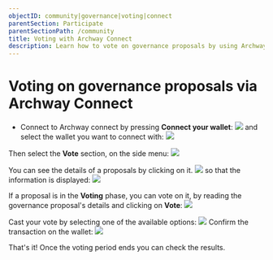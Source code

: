 ```yaml
---
objectID: community|governance|voting|connect
parentSection: Participate
parentSectionPath: /community
title: Voting with Archway Connect
description: Learn how to vote on governance proposals by using Archway Connect.
---
```



# Voting on governance proposals via Archway Connect

- Connect to Archway connect by pressing **Connect your wallet**:
![](/images/docs/archway_connect/connect-mainnet-aa.png)
and select the wallet you want to connect with:
![](/images/docs/archway_connect/connect-mainnet-17.png)

Then select the **Vote** section, on the side menu:
![](/images/docs/archway_connect/connect-mainnet-abcd.png)

You can see the details of a proposals by clicking on it.
![](/images/docs/archway_connect/connect-mainnet-c.png)
so that the information is displayed:
![](/images/docs/archway_connect/connect-mainnet-16.png)

If a proposal is in the **Voting** phase, you can vote on it, by reading the governance proposal's details and clicking on **Vote**:
![](/images/docs/ac_vote_5.png)

Cast your vote by selecting one of the available options:
![](/images/docs/ac_vote_6.png)
Confirm the transaction on the wallet:
![](/images/docs/ac_vote_7.png)

That's it!
Once the voting period ends you can check the results.




